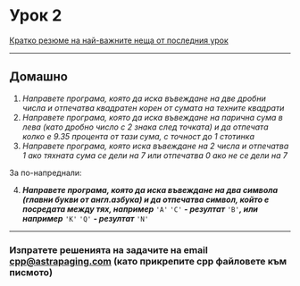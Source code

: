 # Урок 2

[Кратко резюме на най-важните неща от последния урок](http://cpp.sh/9xsqi/)

--------------------

## Домашно

1. *Направете програма, която да иска въвеждане на две дробни числа и отпечатва квадратен корен от сумата на техните квадрати*
2. *Направете програма, която да иска въвеждане на парична сума в лева (като дробно число с 2 знака след точката) и да отпечата колко е 9.35 процента от тази сума, с точност до 1 стотинка*
3. *Направете програма, която иска въвеждане на 2 числа и отпечатва 1 ако тяхната сума се дели на 7 или отпечатва 0 ако не се дели на 7*

За по-напреднали:

4. **_Направете програма, която да иска въвеждане на два символа (главни букви от англ.азбука) и да отпечатва символ, който е посредата между тях, например_** `'A'` `'C'` **_- резултат_** `'B'`**_, или например_** `'K'` `'Q'` **_- резултат_** `'N'`

--------------------

### Изпратете решенията на задачите на email cpp@astrapaging.com (като прикрепите cpp файловете към писмото)

